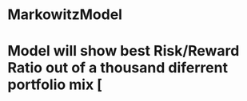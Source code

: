 # MarkowitzModel

# Model will show best Risk/Reward Ratio out of a thousand diferrent portfolio mix [
